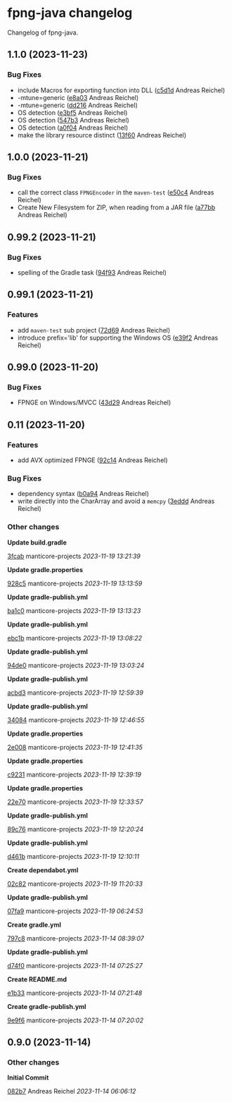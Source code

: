 # fpng-java changelog

Changelog of fpng-java.

## 1.1.0 (2023-11-23)

### Bug Fixes

-  include Macros for exporting function into DLL ([c5d1d](https://github.com/manticore-projects/fpng-java/commit/c5d1d96e388c2e4) Andreas Reichel)
-  -mtune=generic ([e8a03](https://github.com/manticore-projects/fpng-java/commit/e8a032ddf929dba) Andreas Reichel)
-  -mtune=generic ([dd216](https://github.com/manticore-projects/fpng-java/commit/dd2165227e7d6ee) Andreas Reichel)
-  OS detection ([e3bf5](https://github.com/manticore-projects/fpng-java/commit/e3bf5929267d733) Andreas Reichel)
-  OS detection ([547b3](https://github.com/manticore-projects/fpng-java/commit/547b38487729054) Andreas Reichel)
-  OS detection ([a0f04](https://github.com/manticore-projects/fpng-java/commit/a0f04255e74a8c1) Andreas Reichel)
-  make the library resource distinct ([13f60](https://github.com/manticore-projects/fpng-java/commit/13f603576131819) Andreas Reichel)

## 1.0.0 (2023-11-21)

### Bug Fixes

-  call the correct class `FPNGEncoder` in the `maven-test` ([e50c4](https://github.com/manticore-projects/fpng-java/commit/e50c4f1f5555c4f) Andreas Reichel)
-  Create New Filesystem for ZIP, when reading from a JAR file ([a77bb](https://github.com/manticore-projects/fpng-java/commit/a77bbbd50af1cec) Andreas Reichel)

## 0.99.2 (2023-11-21)

### Bug Fixes

-  spelling of the Gradle task ([94f93](https://github.com/manticore-projects/fpng-java/commit/94f9385c47199ea) Andreas Reichel)

## 0.99.1 (2023-11-21)

### Features

-  add `maven-test` sub project ([72d69](https://github.com/manticore-projects/fpng-java/commit/72d69a6ce49dab5) Andreas Reichel)
-  introduce prefix='lib' for supporting the Windows OS ([e39f2](https://github.com/manticore-projects/fpng-java/commit/e39f2479a41bb99) Andreas Reichel)

## 0.99.0 (2023-11-20)

### Bug Fixes

-  FPNGE on Windows/MVCC ([43d29](https://github.com/manticore-projects/fpng-java/commit/43d29a81c8170b7) Andreas Reichel)

## 0.11 (2023-11-20)

### Features

-  add AVX optimized FPNGE ([92c14](https://github.com/manticore-projects/fpng-java/commit/92c146963553848) Andreas Reichel)

### Bug Fixes

-  dependency syntax ([b0a94](https://github.com/manticore-projects/fpng-java/commit/b0a94dddb53da83) Andreas Reichel)
-  write directly into the CharArray and avoid a `memcpy` ([3eddd](https://github.com/manticore-projects/fpng-java/commit/3eddd701083795e) Andreas Reichel)

### Other changes

**Update build.gradle**


[3fcab](https://github.com/manticore-projects/fpng-java/commit/3fcabb8603d9f81) manticore-projects *2023-11-19 13:21:39*

**Update gradle.properties**


[928c5](https://github.com/manticore-projects/fpng-java/commit/928c58339dfb144) manticore-projects *2023-11-19 13:13:59*

**Update gradle-publish.yml**


[ba1c0](https://github.com/manticore-projects/fpng-java/commit/ba1c05be3c8d116) manticore-projects *2023-11-19 13:13:23*

**Update gradle-publish.yml**


[ebc1b](https://github.com/manticore-projects/fpng-java/commit/ebc1b7683659450) manticore-projects *2023-11-19 13:08:22*

**Update gradle-publish.yml**


[94de0](https://github.com/manticore-projects/fpng-java/commit/94de0ec19319aea) manticore-projects *2023-11-19 13:03:24*

**Update gradle-publish.yml**


[acbd3](https://github.com/manticore-projects/fpng-java/commit/acbd339979f0be1) manticore-projects *2023-11-19 12:59:39*

**Update gradle-publish.yml**


[34084](https://github.com/manticore-projects/fpng-java/commit/34084eaceb5e03d) manticore-projects *2023-11-19 12:46:55*

**Update gradle.properties**


[2e008](https://github.com/manticore-projects/fpng-java/commit/2e0087a8bb838cc) manticore-projects *2023-11-19 12:41:35*

**Update gradle.properties**


[c9231](https://github.com/manticore-projects/fpng-java/commit/c9231d7f5128f1a) manticore-projects *2023-11-19 12:39:19*

**Update gradle.properties**


[22e70](https://github.com/manticore-projects/fpng-java/commit/22e708967014919) manticore-projects *2023-11-19 12:33:57*

**Update gradle-publish.yml**


[89c76](https://github.com/manticore-projects/fpng-java/commit/89c76b83c60bbd7) manticore-projects *2023-11-19 12:20:24*

**Update gradle-publish.yml**


[d461b](https://github.com/manticore-projects/fpng-java/commit/d461bd339f214b2) manticore-projects *2023-11-19 12:10:11*

**Create dependabot.yml**


[02c82](https://github.com/manticore-projects/fpng-java/commit/02c82039dcf52ba) manticore-projects *2023-11-19 11:20:33*

**Update gradle-publish.yml**


[07fa9](https://github.com/manticore-projects/fpng-java/commit/07fa96f99160bb9) manticore-projects *2023-11-19 06:24:53*

**Create gradle.yml**


[797c8](https://github.com/manticore-projects/fpng-java/commit/797c8466318bb35) manticore-projects *2023-11-14 08:39:07*

**Update gradle-publish.yml**


[d74f0](https://github.com/manticore-projects/fpng-java/commit/d74f06aea74e22f) manticore-projects *2023-11-14 07:25:27*

**Create README.md**


[e1b33](https://github.com/manticore-projects/fpng-java/commit/e1b33917367525b) manticore-projects *2023-11-14 07:21:48*

**Create gradle-publish.yml**


[9e9f6](https://github.com/manticore-projects/fpng-java/commit/9e9f680a244a598) manticore-projects *2023-11-14 07:20:02*


## 0.9.0 (2023-11-14)

### Other changes

**Initial Commit**


[082b7](https://github.com/manticore-projects/fpng-java/commit/082b74ec63982e5) Andreas Reichel *2023-11-14 06:06:12*
